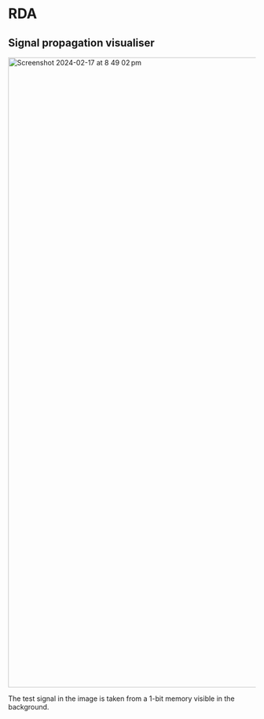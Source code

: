 # RDA

## Signal propagation visualiser
<img width="1280" alt="Screenshot 2024-02-17 at 8 49 02 pm" src="https://github.com/MattMattL/Redstone-Design-Automation/assets/60942144/46f2ea89-e5d7-4c5f-9010-aa70f5b788f5">

The test signal in the image is taken from a 1-bit memory visible in the background.
